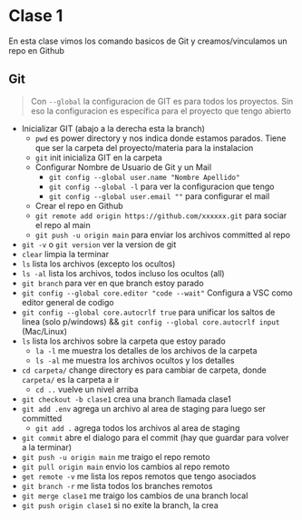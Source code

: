 # Clase 1
En esta clase vimos los comando basicos de Git y creamos/vinculamos un repo en Github

## Git
> Con `--global` la configuracion de GIT es para todos los proyectos. Sin eso la configuracion es específica para el proyecto que tengo abierto
* Inicializar GIT (abajo a la derecha esta la branch)
    * `pwd` es power directory y nos indica donde estamos parados. Tiene que ser la carpeta del proyecto/materia para la instalacion
    * `git` init inicializa GIT en la carpeta
    * Configurar Nombre de Usuario de Git y un Mail
        * `git config --global user.name "Nombre Apellido"`
        * `git config --global -l` para ver la configuracion que tengo
        * `git config --global user.email ""` para configurar el mail
    * Crear el repo en Github 
    * `git remote add origin https://github.com/xxxxxx.git` para sociar el repo al main
    * `git push -u origin main` para enviar los archivos committed al repo
* `git -v` o `git version` ver la version de git
* `clear` limpia la terminar
* `ls` lista los archivos (excepto los ocultos)
* `ls -al` lista los archivos, todos incluso los ocultos (all)
* `git branch` para ver en que branch estoy parado
*  `git config --global core.editor "code --wait"` Configura a VSC como editor general de codigo
* `git config --global core.autocrlf true` para unificar los saltos de linea (solo p/windows) && `git config --global core.autocrlf input` (Mac/Linux)
* `ls` lista los archivos sobre la carpeta que estoy parado
    * `la -l` me muestra los detalles de los archivos de la carpeta
    * `ls -al` me muestra los archivos ocultos y los detalles
* `cd carpeta/` change directory es para cambiar de carpeta, donde `carpeta/` es la carpeta a ir
    * `cd ..` vuelve un nivel arriba
* `git checkout -b clase1` crea una branch llamada clase1
* `git add .env` agrega un archivo al area de staging para luego ser committed
    * `git add .` agrega todos los archivos al area de staging
* `git commit` abre el dialogo para el commit (hay que guardar para volver a la terminar)
* `git push -u origin main` me traigo el repo remoto
* `git pull origin main` envio los cambios al repo remoto
* `get remote -v` me lista los repos remotos que tengo asociados
* `git branch -r` me lista todos los branches remotos
* `git merge clase1` me traigo los cambios de una branch local
* `git push origin clase1` si no exite la branch, la crea

